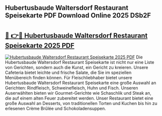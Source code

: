 ## Hubertusbaude Waltersdorf Restaurant Speisekarte PDF Download Online 2025 DSb2F

# <h2><a href="http://gc9eye1.nevu.top/?p=Hubertusbaude+Waltersdorf+Restaurant+Speisekarte">🔗 👉🔴 Hubertusbaude Waltersdorf Restaurant Speisekarte 2025 PDF</a></h2>

[![Hubertusbaude Waltersdorf Restaurant Speisekarte 2025 PDF](https://i.imgur.com/dBaPXMq.png)](http://gc9eye1.nevu.top/?p=Hubertusbaude+Waltersdorf+Restaurant+Speisekarte)
Die Hubertusbaude Waltersdorf Restaurant Speisekarte ist nicht nur eine Liste von Gerichten, sondern auch die Kunst, ein Gericht zu kreieren. Unsere Cafeteria bietet leichte und frische Salate, die Sie im speziellen Menübereich finden können. Für Fleischliebhaber bietet unsere Hubertusbaude Waltersdorf Restaurant Speisekarte eine große Auswahl an Gerichten: Rindfleisch, Schweinefleisch, Huhn und Fisch. Unseren Auserwählten bieten wir Gourmet-Gerichte wie Schaschlik und Steak an, die auf einem alten Feuer zubereitet werden. Unser Restaurant bietet eine große Auswahl an Desserts, von traditionellen Torten und Kuchen bis hin zu erlesenen Crème Brûlée und Schokoladensuppen.
